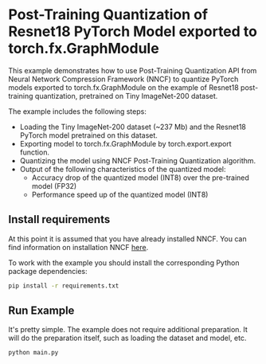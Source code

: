 # Post-Training Quantization of Resnet18 PyTorch Model exported to torch.fx.GraphModule

This example demonstrates how to use Post-Training Quantization API from Neural Network Compression Framework (NNCF) to quantize PyTorch models exported to torch.fx.GraphModule on the example of Resnet18 post-training quantization, pretrained on Tiny ImageNet-200 dataset.

The example includes the following steps:

- Loading the Tiny ImageNet-200 dataset (~237 Mb) and the Resnet18 PyTorch model pretrained on this dataset.
- Exporting model to torch.fx.GraphModule by torch.export.export function.
- Quantizing the model using NNCF Post-Training Quantization algorithm.
- Output of the following characteristics of the quantized model:
  - Accuracy drop of the quantized model (INT8) over the pre-trained model (FP32)
  - Performance speed up of the quantized model (INT8)

## Install requirements

At this point it is assumed that you have already installed NNCF. You can find information on installation NNCF [here](https://github.com/openvinotoolkit/nncf#user-content-installation).

To work with the example you should install the corresponding Python package dependencies:

```bash
pip install -r requirements.txt
```

## Run Example

It's pretty simple. The example does not require additional preparation. It will do the preparation itself, such as loading the dataset and model, etc.

```bash
python main.py
```

